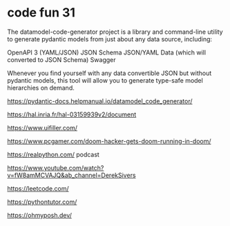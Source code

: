 # code fun 31

The datamodel-code-generator project is a library and command-line utility to generate pydantic models from just about any data source, including:

OpenAPI 3 (YAML/JSON)
JSON Schema
JSON/YAML Data (which will converted to JSON Schema)
Swagger

Whenever you find yourself with any data convertible JSON but without pydantic models, this tool will allow you to generate type-safe model hierarchies on demand.

https://pydantic-docs.helpmanual.io/datamodel_code_generator/

https://hal.inria.fr/hal-03159939v2/document

https://www.uifiller.com/

https://www.pcgamer.com/doom-hacker-gets-doom-running-in-doom/

https://realpython.com/
podcast

https://www.youtube.com/watch?v=fW8amMCVAJQ&ab_channel=DerekSivers

https://leetcode.com/

https://pythontutor.com/

https://ohmyposh.dev/